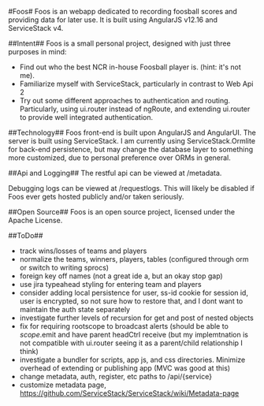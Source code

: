 ﻿#Foos#
Foos is an webapp dedicated to recording foosball scores and providing data for later use. It is built using AngularJS v12.16 and ServiceStack v4.

##Intent##
Foos is a small personal project, designed with just three purposes in mind:

* Find out who the best NCR in-house Foosball player is. (hint: it's not me).
* Familiarize myself with ServiceStack, particularly in contrast to Web Api 2
* Try out some different approaches to authentication and routing. Particularly, using ui.router instead of ngRoute, and extending ui.router to provide well integrated authentication.

##Technology##
Foos front-end is built upon AngularJS and AngularUI.
The server is built using ServiceStack. I am currently using ServiceStack.Ormlite for back-end persistence, but may change the database layer to something more customized, due to personal preference over ORMs in general.

##Api and Logging##
The restful api can be viewed at /metadata.

Debugging logs can be viewed at /requestlogs. This will likely be disabled if Foos ever gets hosted publicly and/or taken seriously.

##Open Source##
Foos is an open source project, licensed under the Apache License.

##ToDo##
* track wins/losses of teams and players
* normalize the teams, winners, players, tables (configured through orm or switch to writing sprocs)
* foreign key off names (not a great ide a, but an okay stop gap)
* use jira typeahead styling for entering team and players
* consider adding local persistence for user, ss-id cookie for session id, user is encrypted, so not sure how to restore that, and I dont want to maintain the auth state separately
* investigate further levels of recursion for get and post of nested objects
* fix for requiring rootscope to broadcast alerts (should be able to $scope.$emit and have parent headCtrl receive (but my implemtnation is not compatible with ui.router seeing it as a parent/child relationship I think)
* investigate a bundler for scripts, app js, and css directories. Minimize overhead of extending or publishing app (MVC was good at this)
* change metadata, auth, register, etc paths to /api/{service}
* customize metadata page, https://github.com/ServiceStack/ServiceStack/wiki/Metadata-page
